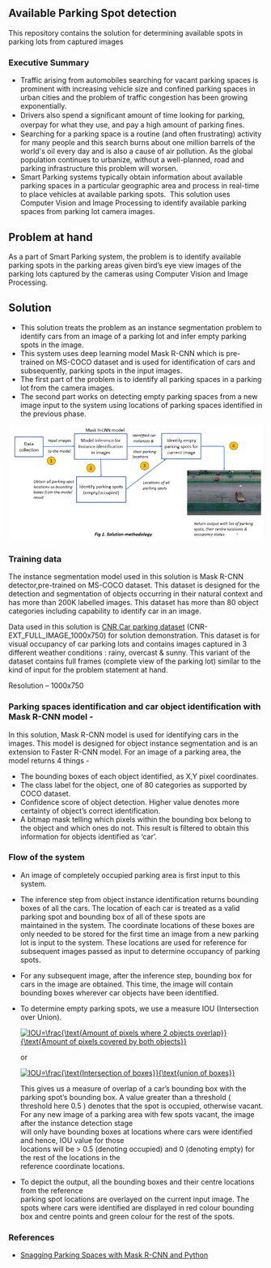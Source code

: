 ## Available Parking Spot detection

This repository contains the solution for determining available spots in parking lots from captured images

### Executive Summary

* Traffic arising from automobiles searching for vacant parking spaces is prominent with increasing vehicle 
size and confined parking spaces in urban cities and the problem of traffic congestion has been growing exponentially.
* Drivers also spend a signiﬁcant amount of time looking for parking, overpay for what they use, 
and pay a high amount of parking ﬁnes.
* Searching for a parking space is a routine (and often frustrating) activity for many people 
and this search burns about one million barrels of the world's oil every day and is also a cause of air pollution. 
As the global population continues to urbanize, without a well-planned, road and parking infrastructure this problem will worsen.
* Smart Parking systems typically obtain information about available parking spaces in a particular geographic area and
process in real-time to place vehicles at available parking spots. 
This solution uses Computer Vision and Image Processing to identify available parking spaces from parking lot camera images.


## Problem at hand
As a part of Smart Parking system, the problem is to identify available parking spots in the parking areas given bird’s eye 
view images of the parking lots captured by the cameras using Computer Vision and Image Processing. 

## Solution
* This solution treats the problem as an instance segmentation problem to identify cars from an image of a parking lot 
and infer empty parking spots in the image.
* This system uses deep learning model Mask R-CNN which is pre-trained on MS-COCO dataset and is used for identification 
of cars and subsequently, parking spots in the input images. 
* The first part of the problem is to identify all parking spaces in a parking lot from the camera images.
* The second part works on detecting empty parking spaces from a new image input to the system using locations 
of parking spaces identified in the previous phase.

![](/images/solution_methodology.PNG)


### Training data
 The instance segmentation model used in this solution is Mask R-CNN detector,pre-trained on MS-COCO dataset. 
 This dataset is designed for the detection and segmentation of objects occurring in their natural context and has more than 200K labelled images. This dataset has more than 80 object categories including capability to identify car in an image. 
 
 
Data used in this solution is [CNR Car parking dataset](http://www.cnrpark.it/) (CNR-EXT_FULL_IMAGE_1000x750) for solution demonstration.
This dataset is for visual occupancy of car parking lots and contains images captured in 3 different weather conditions : rainy, overcast & sunny. This variant of the dataset contains full frames (complete view of the parking lot) similar to the kind of input for the problem statement at hand.

Resolution – 1000x750 

### Parking spaces identification and car object identification with Mask R-CNN model - 
In this solution, Mask R-CNN model is used for identifying cars in the images. 
This model is designed for object instance segmentation and is an extension to Faster R-CNN model. 
For an image of a parking area, the model returns 4 things - 
* The bounding boxes of each object identified, as X,Y pixel coordinates.
* The class label for the object, one of 80 categories as supported by COCO dataset.
* Confidence score of object detection. Higher value denotes more certainty of object’s correct identification. 
* A bitmap mask telling which pixels within the bounding box belong to the object and which ones do not. This result is filtered to obtain this information for objects identified as ‘car’. 


### Flow of the system
* An image of completely occupied parking area is first input to this system. 
* The inference step from object instance identification returns bounding boxes of all the cars. 
     The location of each car is treated as a valid parking spot and bounding box of all of these spots are     
       maintained in the system. The coordinate locations of these  boxes are only needed to be stored for 
       the first time an image from a new parking lot is input to the system. These locations are used for 
       reference for subsequent images passed as input to determine occupancy of parking spots. 
* For any subsequent image, after the inference step, bounding box for cars in the image are obtained. 
     This time, the image will contain bounding boxes wherever car objects have been identified. 
* To determine empty parking spots, we use a measure IOU (Intersection over Union). 
  	
	<a href="https://www.codecogs.com/eqnedit.php?latex=IOU=\frac{\text{Amount&space;of&space;pixels&space;where&space;2&space;objects&space;overlap}}{\text{Amount&space;of&space;pixels&space;covered&space;by&space;both&space;objects}}" target="_blank"><img src="https://latex.codecogs.com/gif.latex?IOU=\frac{\text{Amount&space;of&space;pixels&space;where&space;2&space;objects&space;overlap}}{\text{Amount&space;of&space;pixels&space;covered&space;by&space;both&space;objects}}" title="IOU=\frac{\text{Amount of pixels where 2 objects overlap}}{\text{Amount of pixels covered by both objects}}" /></a>
	
    or 
    
    <a href="https://www.codecogs.com/eqnedit.php?latex=IOU=\frac{\text{Intersection&space;of&space;boxes}}{\text{union&space;of&space;boxes}}" target="_blank"><img src="https://latex.codecogs.com/gif.latex?IOU=\frac{\text{Intersection&space;of&space;boxes}}{\text{union&space;of&space;boxes}}" title="IOU=\frac{\text{Intersection of boxes}}{\text{union of boxes}}" /></a>
    
    
   This gives us a measure of overlap of a car’s bounding box with the parking spot’s bounding box. 
   A value greater than a threshold ( threshold here 0.5 ) denotes that the spot is occupied, otherwise vacant. 
   For any new image of a parking area with few spots vacant, the image after the instance detection stage    
   will only have bounding boxes at locations where cars were identified and hence, IOU value for those   
   locations will be > 0.5 (denoting occupied) and 0 (denoting empty) for the rest of the locations in the  
   reference coordinate locations. 
   
* To depict the output, all the bounding boxes and their centre locations from the reference     
     parking spot locations are overlayed on the current input image. 
    The spots where cars were identified are displayed in red colour bounding box and centre points 
    and green colour for the rest of the spots. 




### References 
* [Snagging Parking Spaces with Mask R-CNN and Python](https://medium.com/@ageitgey/snagging-parking-spaces-with-mask-r-cnn-and-python-955f2231c400)


